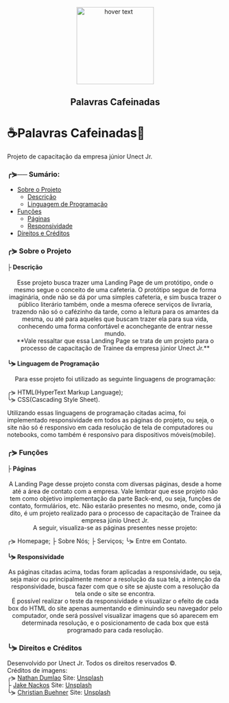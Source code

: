 <div align="center">
  <img src="https://github.com/pdroliveira1/ProjetoCapacitacaoUnect/blob/main/Projeto/Assets/logo_branca.svg" width="180" title="hover text">
</div>

<h2 align="center">Palavras Cafeinadas</h2>

# ☕Palavras Cafeinadas📕
Projeto de capacitação da empresa júnior Unect Jr.

### ╭⋟── Sumário:


<!--ts-->
  * [Sobre o Projeto](#about)
    * [Descrição](#description)
    * [Linguagem de Programação](#programLanguage)
  * [Funções](#feature)
    * [Páginas](#pages)
    * [Responsividade](#responsive)
  * [Direitos e Créditos](#copyright)
<!--te-->

### ╭⋟ Sobre o Projeto <a name="about"></a>

#### ├  Descrição <a name="description"></a>

 <p align="center">
  Esse projeto busca trazer uma Landing Page de um protótipo, onde o mesmo segue o conceito de uma cafeteria. O protótipo segue de forma imaginária, onde não se dá por uma simples cafeteria, e sim busca trazer o público literário também, onde a mesma oferece serviços de livraria, trazendo não só o cafézinho da tarde, como a leitura para os amantes da mesma, ou até para aqueles que buscam trazer ela para sua vida, conhecendo uma forma confortável e aconchegante de entrar nesse mundo.<br>
  **Vale ressaltar que essa Landing Page se trata de um projeto para o processo de capacitação de Trainee da empresa júnior Unect Jr.**
</p>
 
 #### ╰⋟ Linguagem de Programação <a name="programLanguage"></a>
 
 <p align="center">
  Para esse projeto foi utilizado as seguinte linguagens de programação:
  
  </p>
  <p>
    ╭⋟ HTML(HyperText Markup Language);<br>
    ╰⋟ CSS(Cascading Style Sheet).
  </p>
<p align="center">
  
  Utilizando essas linguagens de programação citadas acima, foi implementado responsividade em todos as páginas do projeto, ou seja, o site não só é responsivo em cada resolução de tela de computadores ou notebooks, como também é responsivo para dispositivos móveis(mobile).
  </p>

### ╭⋟ Funções <a name="feature"></a>

#### ├  Páginas <a name="pages"></a>

<p align="center">
  A Landing Page desse projeto consta com diversas páginas, desde a home até a área de contato com a empresa. Vale lembrar que esse projeto não tem como objetivo implementação da parte Back-end, ou seja, funções de contato, formulários, etc. Não estarão presentes no mesmo, onde, como já dito, é um projeto realizado para o processo de capacitação de Trainee da empresa júnio Unect Jr.<br>
  A seguir, visualiza-se as páginas presentes nesse projeto:
</p>
<p>
  ╭⋟ Homepage;
  ├  Sobre Nós;
  ├  Serviços;
  ╰⋟ Entre em Contato.
  </p>

#### ╰⋟ Responsividade <a name="#responsive"></a>

<p align="center">
  As páginas citadas acima, todas foram aplicadas a responsividade, ou seja, seja maior ou principalmente menor a resolução da sua tela, a intenção da responsividade, busca fazer com que o site se ajuste com a resolução da tela onde o site se encontra.<br>
  É possível realizar o teste da responsividade e visualizar o efeito de cada box do HTML do site apenas aumentando e diminuindo seu navegador pelo computador, onde será possível visualizar imagens que só aparecem em determinada resolução, e o posicionamento de cada box que está programado para cada resolução.
  </p>
  
 ### ╰⋟ Direitos e Créditos
 
 Desenvolvido por Unect Jr. Todos os direitos reservados ©.<br>
 Créditos de imagens:<br>
╭⋟ <a href="https://unsplash.com/@nate_dumlao?utm_source=unsplash&utm_medium=referral&utm_content=creditCopyText">Nathan Dumlao</a> Site: <a href="https://unsplash.com/">Unsplash</a><br>
├  <a href="https://unsplash.com/@jakenackos">Jake Nackos</a> Site: <a href="https://unsplash.com/">Unsplash</a><br>
╰⋟ <a href="https://unsplash.com/@christianbuehner">Christian Buehner</a> Site: <a href="https://unsplash.com/">Unsplash</a><br>
 
